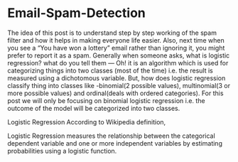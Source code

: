 # Email-Spam-Detection
The idea of this post is to understand step by step working of the spam filter and how it helps in making everyone life easier. Also, next time when you see a “You have won a lottery” email rather than ignoring it, you might prefer to report it as a spam.
Generally when someone asks, what is logistic regression? what do you tell them — Oh! it is an algorithm which is used for categorizing things into two classes (most of the time) i.e. the result is measured using a dichotomous variable. But, how does logistic regression classify thing into classes like -binomial(2 possible values), multinomial(3 or more possible values) and ordinal(deals with ordered categories). For this post we will only be focusing on binomial logistic regression i.e. the outcome of the model will be categorized into two classes.

Logistic Regression
According to Wikipedia definition,

Logistic Regression measures the relationship between the categorical dependent variable and one or more independent variables by estimating probabilities using a logistic function.

